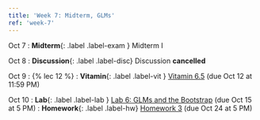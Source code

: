 ```yaml
---
title: 'Week 7: Midterm, GLMs'
ref: 'week-7'
---
```


Oct 7
: **Midterm**{: .label .label-exam } Midterm I

Oct 8
: **Discussion**{: .label .label-disc} Discussion **cancelled**

Oct 9
: {% lec 12 %}
: **Vitamin**{: .label .label-vit } [Vitamin 6.5](https://www.gradescope.com/courses/1104495) (due Oct 12 at 11:59 PM)

Oct 10
: **Lab**{: .label .label-lab } [Lab 6: GLMs and the Bootstrap](https://data102.datahub.berkeley.edu/)  (due Oct 15 at 5 PM)
: **Homework**{: .label .label-hw} [Homework 3](https://data102.datahub.berkeley.edu/) (due Oct 24 at 5 PM)
